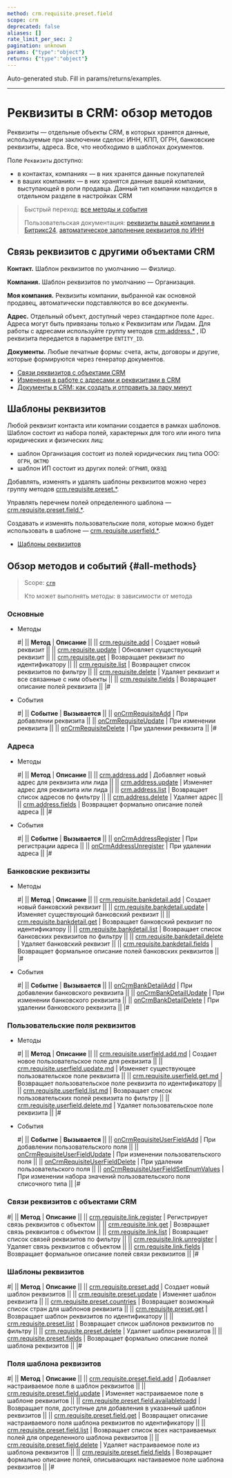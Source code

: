 ```yaml
---
method: crm.requisite.preset.field
scope: crm
deprecated: false
aliases: []
rate_limit_per_sec: 2
pagination: unknown
params: {"type":"object"}
returns: {"type":"object"}
---
```


Auto-generated stub. Fill in params/returns/examples.

---

# Реквизиты в CRM: обзор методов

Реквизиты —  отдельные объекты CRM, в которых хранятся данные, используемые при заключении сделок: ИНН, КПП, ОГРН, банковские реквизиты, адреса. Все, что необходимо в шаблонах документов.

Поле `Реквизиты` доступно:
* в контактах, компаниях — в них хранятся данные покупателей
* в ваших компаниях — в них хранятся данные вашей компании, выступающей в роли продавца. Данный тип компании находится в отдельном разделе в настройках CRM

> Быстрый переход: [все методы и события](#all-methods) 
> 
> Пользовательская документация: [реквизиты вашей компании в Битрикс24](https://helpdesk.bitrix24.ru/open/15989720), [автоматическое заполнение реквизитов по ИНН](https://helpdesk.bitrix24.ru/open/1930547/) 

## Связь реквизитов с другими объектами CRM

**Контакт.** Шаблон реквизитов по умолчанию — Физлицо.

**Компания.** Шаблон реквизитов по умолчанию — Организация.

**Моя компания.** Реквизиты компании, выбранной как основной продавец, автоматически подставляются во все документы.

**Адрес.** Отдельный объект, доступный через стандартное поле `Адрес`.  Адреса могут быть привязаны только к Реквизитам или Лидам. Для работы с адресами используйте группу методов [crm.address.*](./addresses/index.md) ,  ID реквизита передается в параметре `ENTITY_ID`.  

**Документы.** Любые печатные формы: счета, акты, договоры и другие, которые формируются через генератор документов. 



- [Связи реквизитов с объектами CRM](../requisites/links/index.md)
- [Изменения в работе с адресами и реквизитами в CRM](https://helpdesk.bitrix24.ru/open/11706682/)
- [Документы в CRM: как создать и отправить за пару минут](https://helpdesk.bitrix24.ru/open/19098306/)



## Шаблоны реквизитов

Любой реквизит контакта или компании создается в рамках шаблонов. Шаблон состоит из набора полей, характерных для того или иного типа юридических и физических лиц:
* шаблон Организация состоит из полей юридических лиц типа ООО: `ОГРН`, `ОКТМО`
* шаблон ИП состоит из других полей: `ОГРНИП`, `ОКВЭД`

Добавлять, изменять и удалять шаблоны реквизитов можно через группу методов [crm.requisite.preset.*](./presets/index.md).

Управлять перечнем полей определенного шаблона — [crm.requisite.preset.field.*](./presets/fields/index.md). 

Создавать и изменять пользовательские поля, которые можно будет использовать в шаблоне — [crm.requisite.userfield.*](./user-fields/index.md).



- [Шаблоны реквизитов](https://helpdesk.bitrix24.ru/open/7385595/)



## Обзор методов и событий {#all-methods}

> Scope: [`crm`](../../scopes/permissions.md)
>
> Кто может выполнять методы: в зависимости от метода

### Основные



- Методы

    #|
    || **Метод** | **Описание** ||
    || [crm.requisite.add](./universal/crm-requisite-add.md) | Создает новый реквизит ||
    || [crm.requisite.update](./universal/crm-requisite-update.md) | Обновляет существующий реквизит ||
    || [crm.requisite.get](./universal/crm-requisite-get.md) | Возвращает реквизит по идентификатору ||
    || [crm.requisite.list](./universal/crm-requisite-list.md) | Возвращает список реквизитов по фильтру ||
    || [crm.requisite.delete](./universal/crm-requisite-delete.md) | Удаляет реквизит и все связанные с ним объекты ||
    || [crm.requisite.fields](./universal/crm-requisite-fields.md) | Возвращает описание полей реквизита ||
    |#

- События

    #|
    || **Событие** | **Вызывается** ||
    || [onCrmRequisiteAdd](./events/on-crm-requisite-add.md) | При добавлении реквизита ||
    || [onCrmRequisiteUpdate](./events/on-crm-requisite-update.md) | При изменении реквизита ||
    || [onCrmRequisiteDelete](./events/on-crm-requisite-delete.md) | При удалении реквизита ||
    |#



### Адреса



- Методы 

    #|
    || **Метод** | **Описание** ||
    || [crm.address.add](./addresses/crm-address-add.md) | Добавляет новый адрес для реквизита или лида ||
    || [crm.address.update](./addresses/crm-address-update.md) | Изменяет адрес для реквизита или лида ||
    || [crm.address.list](./addresses/crm-address-list.md) | Возвращает список адресов по фильтру ||
    || [crm.address.delete](./addresses/crm-address-delete.md) | Удаляет адрес ||
    || [crm.address.fields](./addresses/crm-address-fields.md) | Возвращает формально описание полей адреса ||
    |#

- События
  
   #|
    || **Событие** | **Вызывается** ||
    || [onCrmAddressRegister](./events/on-crm-address-register.md) | При регистрации адреса ||
    || [onCrmAddressUnregister](./events/on-crm-address-unregister.md) | При удалении адреса ||
    |#



### Банковские реквизиты



- Методы 
 
    #|
    || **Метод** | **Описание** ||
    || [crm.requisite.bankdetail.add](./bank-detail/crm-requisite-bank-detail-add.md) | Создает новый банковский реквизит ||
    || [crm.requisite.bankdetail.update](./bank-detail/crm-requisite-bank-detail-update.md) | Изменяет существующий банковский реквизит ||
    || [crm.requisite.bankdetail.get](./bank-detail/crm-requisite-bank-detail-get.md) | Возвращает банковский реквизит по идентификатору ||
    || [crm.requisite.bankdetail.list](./bank-detail/crm-requisite-bank-detail-list.md) | Возвращает список банковских реквизитов по фильтру ||
    || [crm.requisite.bankdetail.delete](./bank-detail/crm-requisite-bank-detail-delete.md) | Удаляет банковский реквизит ||
    || [crm.requisite.bankdetail.fields](./bank-detail/crm-requisite-bank-detail-fields.md) | Возвращает формальное описание полей банковских реквизитов ||
    |#

- События
  
   #|
    || **Событие** | **Вызывается** ||
    || [onCrmBankDetailAdd](./events/on-crm-bank-detail-add.md) | При добавлении банковского реквизита ||
    || [onCrmBankDetailUpdate](./events/on-crm-bank-detail-update.md) | При изменении банковского реквизита ||
    || [onCrmBankDetailDelete](./events/on-crm-bank-detail-delete.md) | При удалении банковского реквизита ||
    |#



### Пользовательские поля реквизитов



- Методы 

    #|
    || **Метод** | **Описание** ||
    || [crm.requisite.userfield.add.md](./user-fields/crm-requisite-userfield-add.md) | Создает новое пользовательское поле для реквизита ||
    || [crm.requisite.userfield.update.md](./user-fields/crm-requisite-userfield-update.md) | Изменяет существующее пользовательское поле реквизита ||
    || [crm.requisite.userfield.get.md](./user-fields/crm-requisite-userfield-get.md) | Возвращает пользовательское поле реквизита по идентификатору ||
    || [crm.requisite.userfield.list.md](./user-fields/crm-requisite-userfield-list.md) | Возвращает список пользовательских полей реквизита по фильтру ||
    || [crm.requisite.userfield.delete.md](./user-fields/crm-requisite-userfield-delete.md) | Удаляет пользовательское поле реквизита ||
    |#

- События
  
   #|
    || **Событие** | **Вызывается** ||
    || [onCrmRequisiteUserFieldAdd](./events/on-crm-requisite-user-field-add.md) | При добавлении пользовательского поля ||
    || [onCrmRequisiteUserFieldUpdate](./events/on-crm-requisite-user-field-update.md) | При изменении пользовательского поля ||
    || [onCrmRequisiteUserFieldDelete](./events/on-crm-requisite-user-field-delete.md) | При удалении пользовательского поля ||
    || [onCrmRequisiteUserFieldSetEnumValues](./events/on-crm-requisite-user-field-set-enum-values.md) | При изменении набора значений пользовательского поля списочного типа ||
    |#



### Связи реквизитов с объектами CRM

#|
|| **Метод** | **Описание** ||
|| [crm.requisite.link.register](./links/crm-requisite-link-register.md) | Регистрирует связь реквизитов с объектом ||
|| [crm.requisite.link.get](./links/crm-requisite-link-get.md) | Возвращает связь реквизитов с объектом ||
|| [crm.requisite.link.list](./links/crm-requisite-link-list.md) | Возвращает список связей реквизитов по фильтру ||
|| [crm.requisite.link.unregister](./links/crm-requisite-link-unregister.md) | Удаляет связь реквизитов с объектом ||
|| [crm.requisite.link.fields](./links/crm-requisite-link-fields.md) | Возвращает формальное описание полей связи реквизитов ||
|#

### Шаблоны реквизитов

#|
|| **Метод** | **Описание** ||
|| [crm.requisite.preset.add](./presets/crm-requisite-preset-add.md) | Создает новый шаблон реквизитов ||
|| [crm.requisite.preset.update](./presets/crm-requisite-preset-update.md) | Изменяет шаблон реквизита ||
|| [crm.requisite.preset.countries](./presets/crm-requisite-preset-countries.md) | Возвращает возможный список стран для шаблонов реквизита ||
|| [crm.requisite.preset.get](./presets/crm-requisite-preset-get.md) | Возвращает шаблон реквизитов по идентификатору ||
|| [crm.requisite.preset.list](./presets/crm-requisite-preset-list.md) | Возвращает список шаблонов реквизитов по фильтру ||
|| [crm.requisite.preset.delete](./presets/crm-requisite-preset-delete.md) | Удаляет шаблон реквизитов ||
|| [crm.requisite.preset.fields](./presets/crm-requisite-preset-fields.md) | Возвращает формально описание полей шаблона реквизитов ||
|#

### Поля шаблона реквизитов

#|
|| **Метод** | **Описание** ||
|| [crm.requisite.preset.field.add](./presets/fields/crm-requisite-preset-field-add.md) | Добавляет настраиваемое поле в шаблон реквизитов ||
|| [crm.requisite.preset.field.update](./presets/fields/crm-requisite-preset-field-update.md) | Изменяет настраиваемое поле в шаблоне реквизитов ||
|| [crm.requisite.preset.field.availabletoadd](./presets/fields/crm-requisite-preset-field-available-to-add.md) | Возвращает поля, доступные для добавления в указанный шаблон реквизитов ||
|| [crm.requisite.preset.field.get](./presets/fields/crm-requisite-preset-field-get.md) | Возвращает описание настраиваемого поля шаблона реквизитов по идентификатору ||
|| [crm.requisite.preset.field.list](./presets/fields/crm-requisite-preset-field-list.md) | Возвращает список всех настраиваемых полей для определенного шаблона реквизитов ||
|| [crm.requisite.preset.field.delete](./presets/fields/crm-requisite-preset-field-delete.md) | Удаляет настраиваемое поле из шаблона реквизитов ||
|| [crm.requisite.preset.field.fields](./presets/fields/crm-requisite-preset-field-fields.md) | Возвращает формально описание полей, описывающих настаиваемое поле шаблона реквизитов ||
|#



